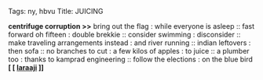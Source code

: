 Tags: ny, hbvu
Title: JUICING
  
**centrifuge corruption >>** bring out the flag : while everyone is asleep :: fast forward oh fifteen : double brekkie :: consider swimming : disconsider :: make traveling arrangements instead : and river running :: indian leftovers : then sofa :: no branches to cut : a few kilos of apples : to juice :: a plumber too : thanks to kamprad engineering :: follow the elections : on the blue bird
**[ [ [laraaji](https://laraajinumero.bandcamp.com/) ]]**